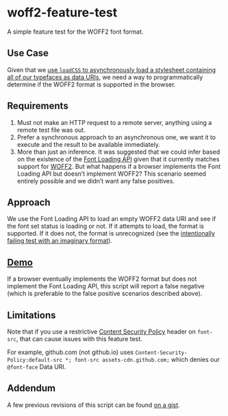woff2-feature-test
==================

A simple feature test for the WOFF2 font format.

## Use Case

Given that we [use `loadCSS` to asynchronously load a stylesheet containing all of our typefaces as data URIs](https://github.com/filamentgroup/loadCSS#usage-example-with-content-fonts), we need a way to programmatically determine if the WOFF2 format is supported in the browser.

## Requirements

1. Must not make an HTTP request to a remote server, anything using a remote test file was out.
1. Prefer a synchronous approach to an asynchronous one, we want it to execute and the result to be available immediately.
1. More than just an inference. It was suggested that we could infer based on the existence of the [Font Loading API](http://caniuse.com/#feat=font-loading) given that it currently matches support for [WOFF2](http://caniuse.com/#feat=woff2). But what happens if a browser implements the Font Loading API but doesn’t implement WOFF2? This scenario seemed entirely possible and we didn’t want any false positives.

## Approach

We use the Font Loading API to load an empty WOFF2 data URI and see if the font set status is loading or not. If it attempts to load, the format is supported. If it does not, the format is unrecognized (see the [intentionally failing test with an imaginary format](http://filamentgroup.github.io/woff2-feature-test/fail.html)).

## [Demo](http://filamentgroup.github.io/woff2-feature-test/test.html)

If a browser eventually implements the WOFF2 format but does not implement the Font Loading API, this script will report a false negative (which is preferable to the false positive scenarios described above).

## Limitations

Note that if you use a restrictive [Content Security Policy](https://developer.mozilla.org/en-US/docs/Web/Security/CSP/CSP_policy_directives#font-src) header on `font-src`, that can cause issues with this feature test.

For example, github.com (not github.io) uses `Content-Security-Policy:default-src *; font-src assets-cdn.github.com;` which denies our `@font-face` Data URI.

## Addendum

A few previous revisions of this script can be found [on a gist](https://gist.github.com/zachleat/68611e730f6c2280e8c9).